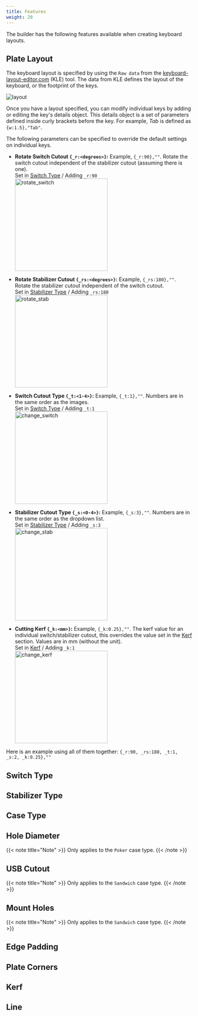 ```yaml
---
title: Features
weight: 20
---
```


The builder has the following features available when creating keyboard layouts.


## Plate Layout

The keyboard layout is specified by using the `Raw data` from the <a href="http://www.keyboard-layout-editor.com/" target="_blank">keyboard-layout-editor.com</a> (KLE) tool.  The data from KLE defines the layout of the keyboard, or the footprint of the keys.  

![layout][layout]

Once you have a layout specified, you can modify individual keys by adding or editing the key's details object.  This details object is a set of parameters defined inside curly brackets before the key. For example, *Tab* is defined as `{w:1.5},"Tab"`.

The following parameters can be specified to override the default settings on individual keys.

* **Rotate Switch Cutout `{_r:<degrees>}`:**  Example, `{_r:90},""`.  Rotate the switch cutout independent of the 
stabilizer cutout (assuming there is one).  
  Set in [Switch Type](#switch-type) / Adding `_r:90`  
  ![rotate_switch][rotate_switch]


* **Rotate Stabilizer Cutout `{_rs:<degrees>}`:**  Example, `{_rs:180},""`.  Rotate the stabilizer cutout independent of the switch cutout.  
  Set in [Stabilizer Type](#stabilizer-type) / Adding `_rs:180`  
  ![rotate_stab][rotate_stab]

* **Switch Cutout Type `{_t:<1-4>}`:**  Example, `{_t:1},""`.  Numbers are in the same order as the images.  
  Set in [Switch Type](#switch-type) / Adding `_t:1`  
  ![change_switch][change_switch]

* **Stabilizer Cutout Type `{_s:<0-4>}`:**  Example, `{_s:3},""`.  Numbers are in the same order as the dropdown list.  
  Set in [Stabilizer Type](#stabilizer-type) / Adding `_s:3`  
  ![change_stab][change_stab]

* **Cutting Kerf `{_k:<mm>}`:**  Example, `{_k:0.25},""`.  The kerf value for an individual switch/stabilizer cutout, 
this overrides the value set in the [Kerf](#kerf) section.  Values are in mm (without the unit).  
  Set in [Kerf](#kerf) / Adding `_k:1`  
  ![change_kerf][change_kerf]

Here is an example using all of them together: `{_r:90, _rs:180, _t:1, _s:2, _k:0.25},""`

[layout]: /images/features/layout.png "Keyboard Layout"
[rotate_switch]: /images/features/rotate_switch.png "Rotate Switch"
[rotate_stab]: /images/features/rotate_stab.png "Rotate Stabilizer"
[change_switch]: /images/features/change_switch.png "Change Switch Type"
[change_stab]: /images/features/change_stab.png "Change Stabilizer Type"
[change_kerf]: /images/features/change_kerf.png "Change Kerf"
<style>
	img[alt=rotate_switch],
	img[alt=rotate_stab],
	img[alt=change_switch],
	img[alt=change_stab],
	img[alt=change_kerf] {
		width: 250px;
	}
</style>


## Switch Type



## Stabilizer Type



## Case Type



## Hole Diameter
{{< note title="Note" >}}
Only applies to the `Poker` case type.
{{< /note >}}



## USB Cutout
{{< note title="Note" >}}
Only applies to the `Sandwich` case type.
{{< /note >}}



## Mount Holes
{{< note title="Note" >}}
Only applies to the `Sandwich` case type.
{{< /note >}}



## Edge Padding



## Plate Corners



## Kerf



## Line


